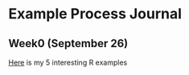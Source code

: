 # Example Process Journal

## Week0 (September 26)

[Here](files/interesting_examples.html) is my 5 interesting R examples

